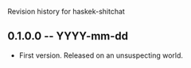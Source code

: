 Revision history for haskek-shitchat

## 0.1.0.0 -- YYYY-mm-dd

* First version. Released on an unsuspecting world.
